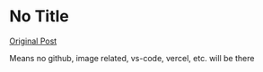 # No Title

[Original Post](https://discourse.onlinedegree.iitm.ac.in/t/169029/59)

<p>Means no github, image related, vs-code, vercel, etc. will be there</p>